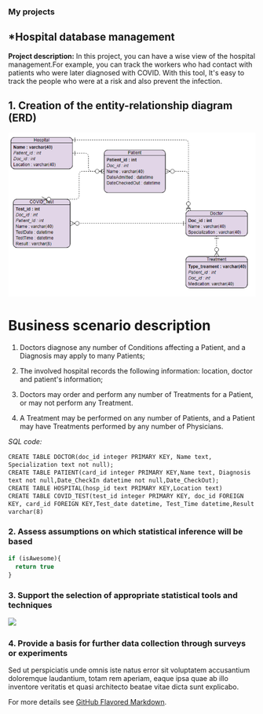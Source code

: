 ### My projects
## *Hospital database management

**Project description:** 
In this project, you can have a wise view of the hospital management.For example, you can track the workers who had contact with patients who were later diagnosed with COVID. With this tool, It's easy to track the people who were at a risk and also prevent the infection.

## 1. Creation of the entity-relationship diagram (ERD)


<img src="images/Hospital.vpd.png?raw=true"/>

# Business scenario description
1. Doctors diagnose any number of Conditions affecting a Patient, and a Diagnosis may apply to many Patients;

2. The involved hospital records the following information: location, doctor and patient's information;

3. Doctors may order and perform any number of  Treatments for a Patient, or may not perform any Treatment.

4. A Treatment  may be performed on any number of Patients, and a Patient may have Treatments performed by any number of Physicians.

_SQL code:_

```
CREATE TABLE DOCTOR(doc_id integer PRIMARY KEY, Name text, Specialization text not null);
CREATE TABLE PATIENT(card_id integer PRIMARY KEY,Name text, Diagnosis text not null,Date_CheckIn datetime not null,Date_CheckOut);
CREATE TABLE HOSPITAL(hosp_id text PRIMARY KEY,Location text)
CREATE TABLE COVID_TEST(test_id integer PRIMARY KEY, doc_id FOREIGN KEY, card_id FOREIGN KEY,Test_date datetime, Test_Time datetime,Result varchar(8)
```

### 2. Assess assumptions on which statistical inference will be based

```javascript
if (isAwesome){
  return true
}
```

### 3. Support the selection of appropriate statistical tools and techniques

<img src="images/dummy_thumbnail.jpg?raw=true"/>

### 4. Provide a basis for further data collection through surveys or experiments

Sed ut perspiciatis unde omnis iste natus error sit voluptatem accusantium doloremque laudantium, totam rem aperiam, eaque ipsa quae ab illo inventore veritatis et quasi architecto beatae vitae dicta sunt explicabo. 

For more details see [GitHub Flavored Markdown](https://guides.github.com/features/mastering-markdown/).
